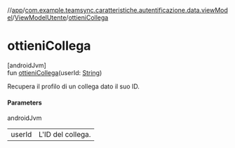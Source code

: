 //[app](../../../index.md)/[com.example.teamsync.caratteristiche.autentificazione.data.viewModel](../index.md)/[ViewModelUtente](index.md)/[ottieniCollega](ottieni-collega.md)

# ottieniCollega

[androidJvm]\
fun [ottieniCollega](ottieni-collega.md)(userId: [String](https://kotlinlang.org/api/latest/jvm/stdlib/kotlin/-string/index.html))

Recupera il profilo di un collega dato il suo ID.

#### Parameters

androidJvm

| | |
|---|---|
| userId | L'ID del collega. |
